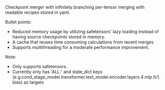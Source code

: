 Checkpoint merger with infinitely branching per-tensor merging with readable recipes stored in yaml.

Bullet points:
- Reduced memory usage by utilizing safetensors' lazy loading instead of having source checkpoints stored in memory.
- A cache that reuses time consuming calculations from recent merges
- Supports multithreading for a moderate performance improvement.

Note:
- Only supports safetensors.
- Currently only has 'ALL:' and state_dict keys (e.g.cond_stage_model.transformer.text_model.encoder.layers.4.mlp.fc1.bias) as targets 
